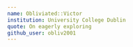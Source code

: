 ```yaml
---
name: Obliviated::Victor
institution: University College Dublin
quote: On eagerly exploring
github_user: obliv2001
---
```

